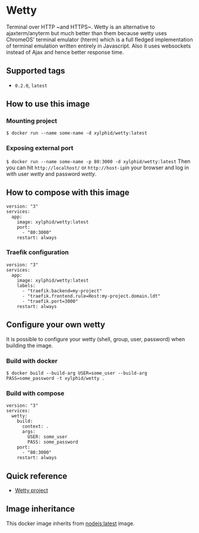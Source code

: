# Wetty

Terminal over HTTP ~and HTTPS~. Wetty is an alternative to ajaxterm/anyterm but much better than them because wetty uses ChromeOS' terminal emulator (hterm) which is a full fledged implementation of terminal emulation written entirely in Javascript. Also it uses websockets instead of Ajax and hence better response time.

## Supported tags

* `0.2.0`, `latest`

## How to use this image

### Mounting project

`$ docker run --name some-name -d xylphid/wetty:latest`

### Exposing external port

`$ docker run --name some-name -p 80:3000 -d xylphid/wetty:latest`
Then you can hit `http://localhost/` or `http://host-ip`in your browser and log in with user *wetty* and password *wetty*.



## How to compose with this image

    version: "3"
    services:
      app:
        image: xylphid/wetty:latest
        port:
          - "80:3000"
        restart: always

### Traefik configuration

    version: "3"
    services:
      app:
        image: xylphid/wetty:latest
        labels:
          - "traefik.backend=my-project"
          - "traefik.frontend.rule=Host:my-project.domain.ldt"
          - "traefik.port=3000"
        restart: always

## Configure your own wetty

It is possible to configure your wetty (shell, group, user, password) when building the image.

### Build with docker

`$ docker build --build-arg USER=some_user --build-arg PASS=some_password -t xylphid/wetty .`

### Build with compose

    version: "3"
    services:
      wetty:
        build:
          context: .
          args:
            USER: some_user
            PASS: some_password
        port:
          - "80:3000"
        restart: always

## Quick reference

* [Wetty project](https://github.com/krishnasrinivas/wetty)

## Image inheritance

This docker image inherits from [nodejs:latest](https://hub.docker.com/r/google/nodejs/) image.